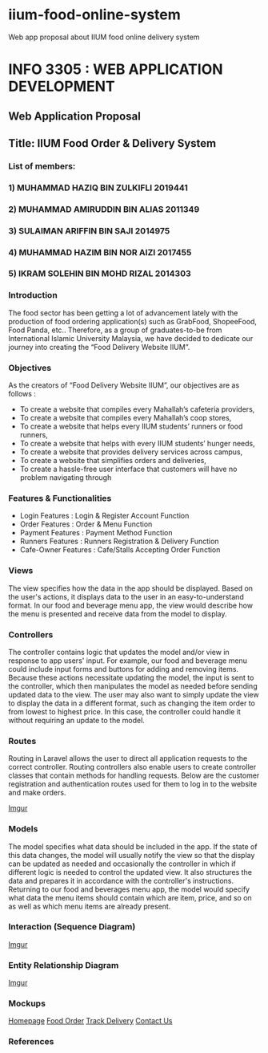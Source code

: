 # iium-food-online-system
Web app proposal about IIUM food online delivery system

# INFO 3305 : WEB APPLICATION DEVELOPMENT

## Web Application Proposal
## Title: IIUM Food Order & Delivery System

### List of members: 
### 1) MUHAMMAD HAZIQ BIN ZULKIFLI 2019441
### 2) MUHAMMAD AMIRUDDIN BIN ALIAS 2011349
### 3) SULAIMAN ARIFFIN BIN SAJI 2014975
### 4) MUHAMMAD HAZIM BIN NOR AIZI 2017455
### 5) IKRAM SOLEHIN BIN MOHD RIZAL 2014303




### Introduction

The food sector has been getting a lot of advancement lately with the production of food ordering application(s) such as GrabFood, ShopeeFood, Food Panda, etc.. Therefore, as a group of graduates-to-be from International Islamic University Malaysia, we have decided to dedicate our journey into creating the “Food Delivery Website IIUM”.

### Objectives

As the creators of “Food Delivery Website IIUM”, our objectives are as follows :

* To create a website that compiles every Mahallah’s cafeteria providers,
* To create a website that compiles every Mahallah’s coop stores,
* To create a website that helps every IIUM students’ runners or food runners,
* To create a website that helps with every IIUM students’ hunger needs,
* To create a website that provides delivery services across campus,
* To create a website that simplifies orders and deliveries,
* To create a hassle-free user interface that customers will have no problem navigating through


### Features & Functionalities

* Login Features : Login & Register Account Function
* Order Features : Order & Menu Function
* Payment Features : Payment Method Function
* Runners Features : Runners Registration & Delivery Function
* Cafe-Owner Features : Cafe/Stalls Accepting Order Function 

### Views

The view specifies how the data in the app should be displayed. Based on the user's actions, it displays data to the user in an easy-to-understand format. In our food and beverage menu app, the view would describe how the menu is presented and receive data from the model to display.

### Controllers

The controller contains logic that updates the model and/or view in response to app users' input. For example, our food and beverage menu could include input forms and buttons for adding and removing items. Because these actions necessitate updating the model, the input is sent to the controller, which then manipulates the model as needed before sending updated data to the view. The user may also want to simply update the view to display the data in a different format, such as changing the item order to from lowest to highest price. In this case, the controller could handle it without requiring an update to the model.


### Routes

Routing in Laravel allows the user to direct all application requests to the correct controller. Routing controllers also enable users to create controller classes that contain methods for handling requests.
 Below are the customer registration and authentication routes used for them to log in to the website and make orders.

[Imgur](https://imgur.com/YY4L1bT)


### Models

The model specifies what data should be included in the app. If the state of this data changes, the model will usually notify the view so that the display can be updated as needed and occasionally the controller in which if different logic is needed to control the updated view. It also structures the data and prepares it in accordance with the controller's instructions. Returning to our food and beverages menu app, the model would specify what data the menu items should contain which are item, price, and so on as well as which menu items are already present.


### Interaction (Sequence Diagram)

[Imgur](https://i.imgur.com/K8ghEKl.jpg)

### Entity Relationship Diagram

[Imgur](https://i.imgur.com/cMzzrgG.png)

### Mockups

[Homepage](https://i.imgur.com/ImHHj4U.jpg)
[Food Order](https://i.imgur.com/MxZhKud.png)
[Track Delivery](https://i.imgur.com/P93eUF6.jpg)
[Contact Us](https://i.imgur.com/26iGhnG.jpg)

### References





